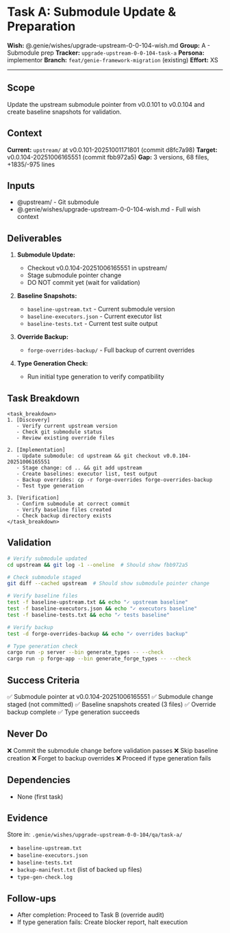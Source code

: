 # Task A: Submodule Update & Preparation

**Wish:** @.genie/wishes/upgrade-upstream-0-0-104-wish.md
**Group:** A - Submodule prep
**Tracker:** `upgrade-upstream-0-0-104-task-a`
**Persona:** implementor
**Branch:** `feat/genie-framework-migration` (existing)
**Effort:** XS

---

## Scope

Update the upstream submodule pointer from v0.0.101 to v0.0.104 and create baseline snapshots for validation.

## Context

**Current:** `upstream/` at v0.0.101-20251001171801 (commit d8fc7a98)
**Target:** v0.0.104-20251006165551 (commit fbb972a5)
**Gap:** 3 versions, 68 files, +1835/-975 lines

## Inputs

- @upstream/ - Git submodule
- @.genie/wishes/upgrade-upstream-0-0-104-wish.md - Full wish context

## Deliverables

1. **Submodule Update:**
   - Checkout v0.0.104-20251006165551 in upstream/
   - Stage submodule pointer change
   - DO NOT commit yet (wait for validation)

2. **Baseline Snapshots:**
   - `baseline-upstream.txt` - Current submodule version
   - `baseline-executors.json` - Current executor list
   - `baseline-tests.txt` - Current test suite output

3. **Override Backup:**
   - `forge-overrides-backup/` - Full backup of current overrides

4. **Type Generation Check:**
   - Run initial type generation to verify compatibility

## Task Breakdown

```
<task_breakdown>
1. [Discovery]
   - Verify current upstream version
   - Check git submodule status
   - Review existing override files

2. [Implementation]
   - Update submodule: cd upstream && git checkout v0.0.104-20251006165551
   - Stage change: cd .. && git add upstream
   - Create baselines: executor list, test output
   - Backup overrides: cp -r forge-overrides forge-overrides-backup
   - Test type generation

3. [Verification]
   - Confirm submodule at correct commit
   - Verify baseline files created
   - Check backup directory exists
</task_breakdown>
```

## Validation

```bash
# Verify submodule updated
cd upstream && git log -1 --oneline  # Should show fbb972a5

# Check submodule staged
git diff --cached upstream  # Should show submodule pointer change

# Verify baseline files
test -f baseline-upstream.txt && echo "✓ upstream baseline"
test -f baseline-executors.json && echo "✓ executors baseline"
test -f baseline-tests.txt && echo "✓ tests baseline"

# Verify backup
test -d forge-overrides-backup && echo "✓ overrides backup"

# Type generation check
cargo run -p server --bin generate_types -- --check
cargo run -p forge-app --bin generate_forge_types -- --check
```

## Success Criteria

✅ Submodule pointer at v0.0.104-20251006165551
✅ Submodule change staged (not committed)
✅ Baseline snapshots created (3 files)
✅ Override backup complete
✅ Type generation succeeds

## Never Do

❌ Commit the submodule change before validation passes
❌ Skip baseline creation
❌ Forget to backup overrides
❌ Proceed if type generation fails

## Dependencies

- None (first task)

## Evidence

Store in: `.genie/wishes/upgrade-upstream-0-0-104/qa/task-a/`

- `baseline-upstream.txt`
- `baseline-executors.json`
- `baseline-tests.txt`
- `backup-manifest.txt` (list of backed up files)
- `type-gen-check.log`

## Follow-ups

- After completion: Proceed to Task B (override audit)
- If type generation fails: Create blocker report, halt execution
